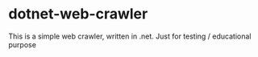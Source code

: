 # dotnet-web-crawler
This is a simple web crawler, written in .net. Just for testing / educational purpose
